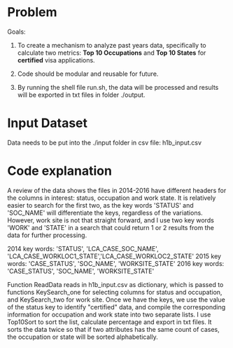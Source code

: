# Problem

Goals:
1) To create a mechanism to analyze past years data, specifically to calculate two metrics: **Top 10 Occupations** and **Top 10 States** for **certified** visa applications.

2) Code should be modular and reusable for future. 

3) By running the shell file run.sh, the data will be processed and results will be exported in txt files in folder ./output. 


# Input Dataset

Data needs to be put into the ./input folder in csv file: h1b_input.csv

# Code explanation

A review of the data shows the files in 2014-2016 have different headers for the columns in interest: status, occupation and work state. It is relatively easier to search for the first two, as the key words 'STATUS' and 'SOC_NAME' will differentiate the keys, regardless of the variations. However, work site is not that straight forward, and I use two key words 'WORK' and 'STATE' in a search that could return 1 or 2 results from the data for further processing.

2014 key words: 'STATUS', 'LCA_CASE_SOC_NAME', 'LCA_CASE_WORKLOC1_STATE','LCA_CASE_WORKLOC2_STATE'
2015 key words: 'CASE_STATUS', 'SOC_NAME', 'WORKSITE_STATE'
2016 key words: 'CASE_STATUS', 'SOC_NAME', 'WORKSITE_STATE'

Function ReadData reads in h1b_input.csv as dictionary, which is passed to functions KeySearch_one for selecting columns for status and occupation, and KeySearch_two for work site. Once we have the keys, we use the value of the status key to identify "certified" data, and compile the corresponding information for occupation and work state into two separate lists. I use Top10Sort to sort the list, calculate percentage and export in txt files. It sorts the data twice so that if two attributes has the same count of cases, the occupation or state will be sorted alphabetically.      
  

